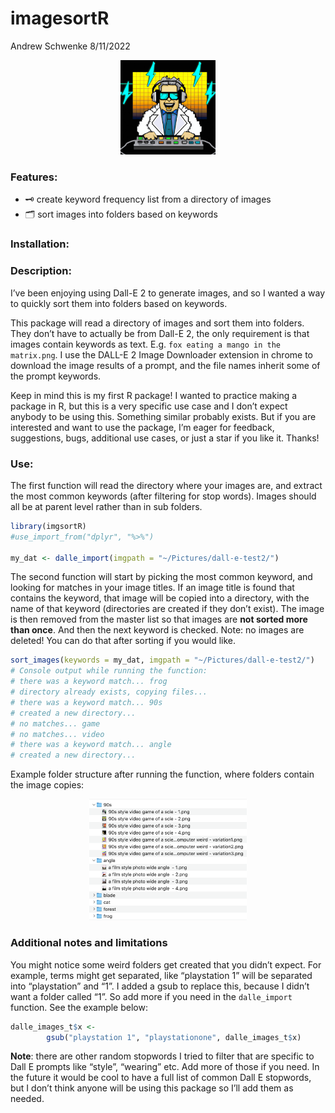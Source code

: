 imagesortR
================
Andrew Schwenke
8/11/2022

<center>

<img src="img/90s%20style%20video%20game%20of%20a%20scie%20-%202.png" style="width:30.0%" />

</center>

### Features:

-   🗝 create keyword frequency list from a directory of images
-   🗂 sort images into folders based on keywords

### Installation:

### Description:

I’ve been enjoying using Dall-E 2 to generate images, and so I wanted a
way to quickly sort them into folders based on keywords.

This package will read a directory of images and sort them into folders.
They don’t have to actually be from Dall-E 2, the only requirement is
that images contain keywords as text. E.g.
`fox eating a mango in the matrix.png`. I use the DALL-E 2 Image
Downloader extension in chrome to download the image results of a
prompt, and the file names inherit some of the prompt keywords.

Keep in mind this is my first R package! I wanted to practice making a
package in R, but this is a very specific use case and I don’t expect
anybody to be using this. Something similar probably exists. But if you
are interested and want to use the package, I’m eager for feedback,
suggestions, bugs, additional use cases, or just a star if you like it.
Thanks!

### Use:

The first function will read the directory where your images are, and
extract the most common keywords (after filtering for stop words).
Images should all be at parent level rather than in sub folders.

``` r
library(imgsortR)
#use_import_from("dplyr", "%>%")

my_dat <- dalle_import(imgpath = "~/Pictures/dall-e-test2/")
```

The second function will start by picking the most common keyword, and
looking for matches in your image titles. If an image title is found
that contains the keyword, that image will be copied into a directory,
with the name of that keyword (directories are created if they don’t
exist). The image is then removed from the master list so that images
are **not sorted more than once**. And then the next keyword is checked.
Note: no images are deleted! You can do that after sorting if you would
like.

``` r
sort_images(keywords = my_dat, imgpath = "~/Pictures/dall-e-test2/")
# Console output while running the function:
# there was a keyword match... frog
# directory already exists, copying files...
# there was a keyword match... 90s
# created a new directory...
# no matches... game
# no matches... video
# there was a keyword match... angle
# created a new directory...
```

Example folder structure after running the function, where folders
contain the image copies:

<center>

<img src="img/demo.png" style="width:50.0%" />

</center>

### Additional notes and limitations

You might notice some weird folders get created that you didn’t expect.
For example, terms might get separated, like “playstation 1” will be
separated into “playstation” and “1”. I added a gsub to replace this,
because I didn’t want a folder called “1”. So add more if you need in
the `dalle_import` function. See the example below:

``` r
dalle_images_t$x <-
        gsub("playstation 1", "playstationone", dalle_images_t$x)
```

**Note**: there are other random stopwords I tried to filter that are
specific to Dall E prompts like “style”, “wearing” etc. Add more of
those if you need. In the future it would be cool to have a full list of
common Dall E stopwords, but I don’t think anyone will be using this
package so I’ll add them as needed.

